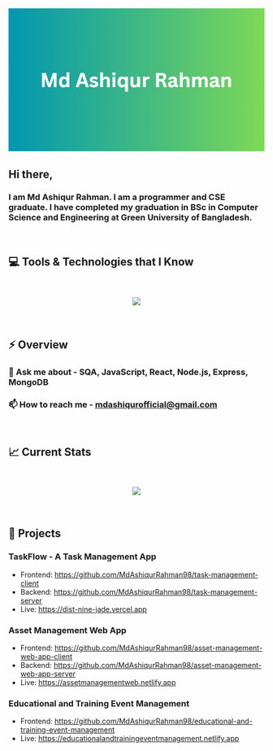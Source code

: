 <img src="https://raw.githubusercontent.com/MdAshiqurRahman98/MdAshiqurRahman98/main/images/Cover%20photo.png" />

## Hi there,

### I am Md Ashiqur Rahman. I am a programmer and CSE graduate. I have completed my graduation in BSc in Computer Science and Engineering at Green University of Bangladesh.
<br>

## :computer: Tools & Technologies that I Know

<br>
<p align="center">
  <a href="https://skillicons.dev">
    <img src="https://skillicons.dev/icons?i=js,react,tailwind,html,css,firebase,nodejs,express,mongodb,git,figma,vscode,netlify,vercel,ts,java&perline=5" />
  </a>
</p><br>

## ⚡ Overview

<!-- ### 🌱 I’m exploring - Next.js  -->
### 💬 Ask me about - SQA, JavaScript, React, Node.js, Express, MongoDB
### 📫 How to reach me - mdashiqurofficial@gmail.com
<br>

## :chart_with_upwards_trend: Current Stats

<br>
<p align="center">
  <img width="60%" src="https://github-readme-streak-stats.herokuapp.com?user=MdAshiqurRahman98&theme=soft-green&hide_border=true&background=0D1117&stroke=0D1117" />
</p><br>

## :book: Projects

### TaskFlow - A Task Management App

- Frontend: https://github.com/MdAshiqurRahman98/task-management-client
- Backend: https://github.com/MdAshiqurRahman98/task-management-server
- Live: https://dist-nine-jade.vercel.app

### Asset Management Web App

- Frontend: https://github.com/MdAshiqurRahman98/asset-management-web-app-client
- Backend: https://github.com/MdAshiqurRahman98/asset-management-web-app-server
- Live: https://assetmanagementweb.netlify.app

### Educational and Training Event Management

- Frontend: https://github.com/MdAshiqurRahman98/educational-and-training-event-management
- Live: https://educationalandtrainingeventmanagement.netlify.app
<br>